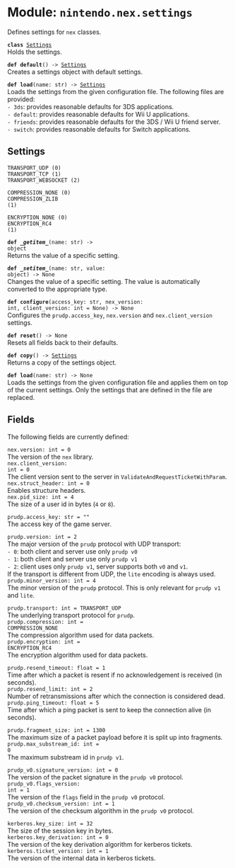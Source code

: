 
# Module: <code>nintendo.nex.settings</code>

Defines settings for `nex` classes.

<code>**class** [Settings](#settings)</code><br>
<span class="docs">Holds the settings.</span>

<code>**def default**() -> [Settings](#settings)</code><br>
<span class="docs">Creates a settings object with default settings.</span>

<code>**def load**(name: str) -> [Settings](#settings)</code><br>
<span class="docs">Loads the settings from the given configuration file. The following files are provided:<br>
<span class="docs">
`- 3ds`: provides reasonable defaults for 3DS applications.<br>
`- default`: provides reasonable defaults for Wii U applications.<br>
`- friends`: provides reasonable defaults for the 3DS / Wii U friend server.<br>
`- switch`: provides reasonable defaults for Switch applications.
</span></span>

## Settings
<code>TRANSPORT_UDP (0)</code><br>
<code>TRANSPORT_TCP (1)</code><br>
<code>TRANSPORT_WEBSOCKET (2)</code>

<code>COMPRESSION_NONE (0)</code><br>
<code>COMPRESSION_ZLIB (1)</code><br>

<code>ENCRYPTION_NONE (0)</code><br>
<code>ENCRYPTION_RC4 (1)</code><br>

<code>**def _\_getitem__**(name: str) -> object</code><br>
<span class="docs">Returns the value of a specific setting.</span>

<code>**def _\_setitem__**(name: str, value: object) -> None</code><br>
<span class="docs">Changes the value of a specific setting. The value is automatically converted to the appropriate type.</span>

<code>**def configure**(access_key: str, nex_version: int, client_version: int = None) -> None</code><br>
<span class="docs">Configures the `prudp.access_key`, `nex.version` and `nex.client_version` settings.</span>

<code>**def reset**() -> None</code><br>
<span class="docs">Resets all fields back to their defaults.</span>

<code>**def copy**() -> [Settings](#settings)</code><br>
<span class="docs">Returns a copy of the settings object.</span>

<code>**def load**(name: str) -> None</code><br>
<span class="docs">Loads the settings from the given configuration file and applies them on top of the current settings. Only the settings that are defined in the file are replaced.</span>

## Fields
The following fields are currently defined:

<code>nex.version: int = 0</code><br>
<span class="docs">The version of the `nex` library.</span><br>
<code>nex.client_version: int = 0</code><br>
<span class="docs">The client version sent to the server in `ValidateAndRequestTicketWithParam`.</span><br>
<code>nex.struct_header: int = 0</code><br>
<span class="docs">Enables structure headers.</span><br>
<code>nex.pid_size: int = 4</code><br>
<span class="docs">The size of a user id in bytes (`4` or `8`).</span><br>

<code>prudp.access_key: str = ""</code><br>
<span class="docs">The access key of the game server.</span>

<code>prudp.version: int = 2</code><br>
<span class="docs">The major version of the `prudp` protocol with UDP transport:<br>
<span class="docs">
`- 0`: both client and server use only `prudp v0`<br>
`- 1`: both client and server use only `prudp v1`<br>
`- 2`: client uses only `prudp v1`, server supports both `v0` and `v1`.
</span><br>
If the transport is different from UDP, the `lite` encoding is always used.
</span><br>
<code>prudp.minor_version: int = 4</code><br>
<span class="docs">The minor version of the `prudp` protocol. 
This is only relevant for `prudp v1` and `lite`.</span>

<code>prudp.transport: int = TRANSPORT_UDP</code><br>
<span class="docs">The underlying transport protocol for `prudp`.</span><br>
<code>prudp.compression: int = COMPRESSION_NONE</code><br>
<span class="docs">The compression algorithm used for data packets.</span><br>
<code>prudp.encryption: int = ENCRYPTION_RC4</code><br>
<span class="docs">The encryption algorithm used for data packets.</span>

<code>prudp.resend_timeout: float = 1</code><br>
<span class="docs">Time after which a packet is resent if no acknowledgement is received (in seconds).</span><br>
<code>prudp.resend_limit: int = 2</code><br>
<span class="docs">Number of retransmissions after which the connection is considered dead.</span><br>
<code>prudp.ping_timeout: float = 5</code><br>
<span class="docs">Time after which a ping packet is sent to keep the connection alive (in seconds).</span>

<code>prudp.fragment_size: int = 1300</code><br>
<span class="docs">The maximum size of a packet payload before it is split up into fragments.</span><br>
<code>prudp.max_substream_id: int = 0</code><br>
<span class="docs">The maximum substream id in `prudp v1`.</span><br>

<code>prudp_v0.signature_version: int = 0</code><br>
<span class="docs">The version of the packet signature in the `prudp v0` protocol.</span><br>
<code>prudp_v0.flags_version: int = 1</code><br>
<span class="docs"></span>The version of the `flags` field in the `prudp v0` protocol.<br>
<code>prudp_v0.checksum_version: int = 1</code><br>
<span class="docs">The version of the checksum algorithm in the `prudp v0` protocol.</span><br>

<code>kerberos.key_size: int = 32</code><br>
<span class="docs">The size of the session key in bytes.</span><br>
<code>kerberos.key_derivation: int = 0</code><br>
<span class="docs">The version of the key derivation algorithm for kerberos tickets.</span><br>
<code>kerberos.ticket_version: int = 1</code><br>
<span class="docs">The version of the internal data in kerberos tickets.
